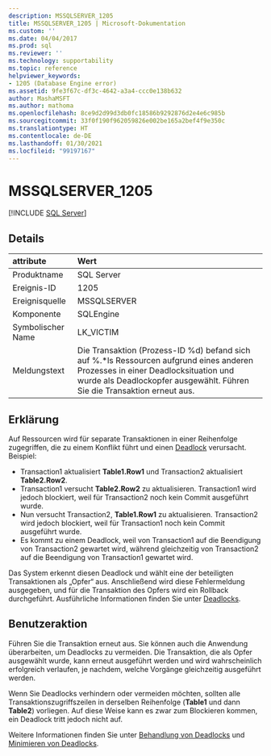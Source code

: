 ```yaml
---
description: MSSQLSERVER_1205
title: MSSQLSERVER_1205 | Microsoft-Dokumentation
ms.custom: ''
ms.date: 04/04/2017
ms.prod: sql
ms.reviewer: ''
ms.technology: supportability
ms.topic: reference
helpviewer_keywords:
- 1205 (Database Engine error)
ms.assetid: 9fe3f67c-df3c-4642-a3a4-ccc0e138b632
author: MashaMSFT
ms.author: mathoma
ms.openlocfilehash: 8ce9d2d99d3db0fc18586b9292876d2e4e6c985b
ms.sourcegitcommit: 33f0f190f962059826e002be165a2bef4f9e350c
ms.translationtype: HT
ms.contentlocale: de-DE
ms.lasthandoff: 01/30/2021
ms.locfileid: "99197167"
---
```

# <a name="mssqlserver_1205"></a>MSSQLSERVER_1205
 [!INCLUDE [SQL Server](../../includes/applies-to-version/sqlserver.md)]
  
## <a name="details"></a>Details  
  
| attribute | Wert |  
| :-------- | :---- |  
|Produktname|SQL Server|  
|Ereignis-ID|1205|  
|Ereignisquelle|MSSQLSERVER|  
|Komponente|SQLEngine|  
|Symbolischer Name|LK_VICTIM|  
|Meldungstext|Die Transaktion (Prozess-ID %d) befand sich auf %.*ls Ressourcen aufgrund eines anderen Prozesses in einer Deadlocksituation und wurde als Deadlockopfer ausgewählt. Führen Sie die Transaktion erneut aus.|  
  
## <a name="explanation"></a>Erklärung

Auf Ressourcen wird für separate Transaktionen in einer Reihenfolge zugegriffen, die zu einem Konflikt führt und einen [Deadlock](../sql-server-transaction-locking-and-row-versioning-guide.md?#deadlocks) verursacht. Beispiel:  
  
- Transaction1 aktualisiert **Table1.Row1** und Transaction2 aktualisiert **Table2.Row2**.
- Transaction1 versucht **Table2.Row2** zu aktualisieren. Transaction1 wird jedoch blockiert, weil für Transaction2 noch kein Commit ausgeführt wurde.  
- Nun versucht Transaction2, **Table1.Row1** zu aktualisieren. Transaction2 wird jedoch blockiert, weil für Transaction1 noch kein Commit ausgeführt wurde.
- Es kommt zu einem Deadlock, weil von Transaction1 auf die Beendigung von Transaction2 gewartet wird, während gleichzeitig von Transaction2 auf die Beendigung von Transaction1 gewartet wird.  
  
Das System erkennt diesen Deadlock und wählt eine der beteiligten Transaktionen als „Opfer“ aus. Anschließend wird diese Fehlermeldung ausgegeben, und für die Transaktion des Opfers wird ein Rollback durchgeführt.  Ausführliche Informationen finden Sie unter [Deadlocks](../sql-server-transaction-locking-and-row-versioning-guide.md?#deadlocks).

## <a name="user-action"></a>Benutzeraktion  

Führen Sie die Transaktion erneut aus. Sie können auch die Anwendung überarbeiten, um Deadlocks zu vermeiden. Die Transaktion, die als Opfer ausgewählt wurde, kann erneut ausgeführt werden und wird wahrscheinlich erfolgreich verlaufen, je nachdem, welche Vorgänge gleichzeitig ausgeführt werden.  
  
Wenn Sie Deadlocks verhindern oder vermeiden möchten, sollten alle Transaktionszugriffszeilen in derselben Reihenfolge (**Table1** und dann **Table2**) vorliegen. Auf diese Weise kann es zwar zum Blockieren kommen, ein Deadlock tritt jedoch nicht auf.  
  
Weitere Informationen finden Sie unter [Behandlung von Deadlocks](../sql-server-transaction-locking-and-row-versioning-guide.md?#handling-deadlocks) und [Minimieren von Deadlocks](../sql-server-transaction-locking-and-row-versioning-guide.md#deadlock_minimizing).
